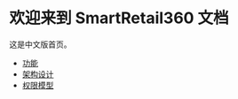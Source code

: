 # 欢迎来到 SmartRetail360 文档

这是中文版首页。

- [功能](features.md)
- [架构设计](architecture.md)
- [权限模型](rbac-model.md)
